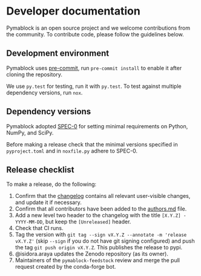 # Developer documentation

Pymablock is an open source project and we welcome contributions from the community.
To contribute code, please follow the guidelines below.

## Development environment

Pymablock uses [pre-commit](https://pre-commit.com/), run `pre-commit install` to enable it after cloning the repository.

We use `py.test` for testing, run it with `py.test`.
To test against multiple dependency versions, run `nox`.

## Dependency versions

Pymablock adopted [SPEC-0](https://scientific-python.org/specs/spec-0000/) for setting minimal requirements on Python, NumPy, and SciPy.

Before making a release check that the minimal versions specified in `pyproject.toml` and in `noxfile.py` adhere to SPEC-0.

## Release checklist

To make a release, do the following:

1. Confirm that the [changelog](CHANGELOG.md) contains all relevant user-visible changes, and update it if necessary.
2. Confirm that all contributors have been added to the [authors.md](authors.md) file.
3. Add a new level two header to the changelog with the title `[X.Y.Z] - YYYY-MM-DD`, but keep the `[Unreleased]` header.
4. Check that CI runs.
5. Tag the version with `git tag --sign vX.Y.Z --annotate -m 'release vX.Y.Z'` (skip `--sign` if you do not have git signing configured) and push the tag `git push origin vX.Y.Z`. This publishes the release to pypi.
6. @isidora.araya updates the Zenodo repository (as its owner).
7. Maintainers of the `pymablock-feedstock` review and merge the pull request created by the conda-forge bot.
